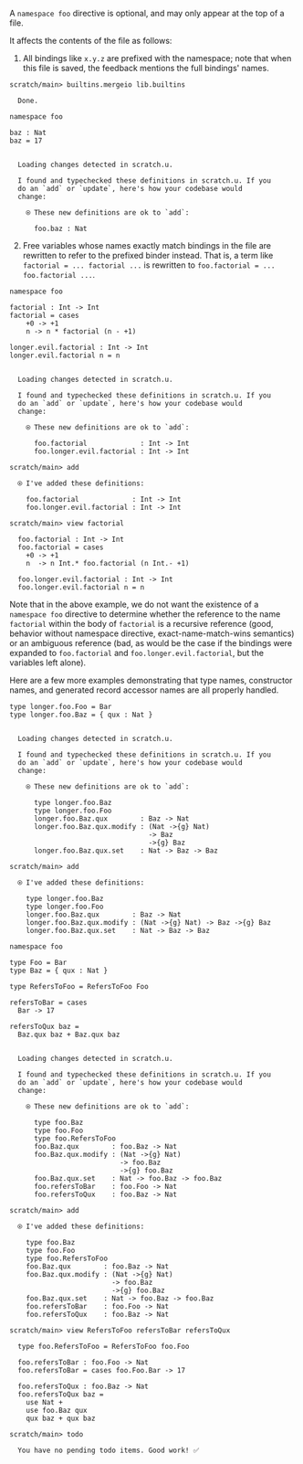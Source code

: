 A `namespace foo` directive is optional, and may only appear at the top of a file.

It affects the contents of the file as follows:

1.  All bindings like `x.y.z` are prefixed with the namespace; note that when this file is saved, the feedback mentions
    the full bindings' names.

``` ucm
scratch/main> builtins.mergeio lib.builtins

  Done.

```
``` unison
namespace foo

baz : Nat
baz = 17
```

``` ucm

  Loading changes detected in scratch.u.

  I found and typechecked these definitions in scratch.u. If you
  do an `add` or `update`, here's how your codebase would
  change:
  
    ⍟ These new definitions are ok to `add`:
    
      foo.baz : Nat

```
2.  Free variables whose names exactly match bindings in the file are rewritten to refer to the prefixed binder instead.
    That is, a term like `factorial = ... factorial ...` is rewritten to `foo.factorial = ... foo.factorial ...`.

``` unison
namespace foo

factorial : Int -> Int
factorial = cases
    +0 -> +1
    n -> n * factorial (n - +1)

longer.evil.factorial : Int -> Int
longer.evil.factorial n = n
```

``` ucm

  Loading changes detected in scratch.u.

  I found and typechecked these definitions in scratch.u. If you
  do an `add` or `update`, here's how your codebase would
  change:
  
    ⍟ These new definitions are ok to `add`:
    
      foo.factorial             : Int -> Int
      foo.longer.evil.factorial : Int -> Int

```
``` ucm
scratch/main> add

  ⍟ I've added these definitions:
  
    foo.factorial             : Int -> Int
    foo.longer.evil.factorial : Int -> Int

scratch/main> view factorial

  foo.factorial : Int -> Int
  foo.factorial = cases
    +0 -> +1
    n  -> n Int.* foo.factorial (n Int.- +1)
  
  foo.longer.evil.factorial : Int -> Int
  foo.longer.evil.factorial n = n

```
Note that in the above example, we do not want the existence of a `namespace foo` directive to determine whether the
reference to the name `factorial` within the body of `factorial` is a recursive reference (good, behavior without
namespace directive, exact-name-match-wins semantics) or an ambiguous reference (bad, as would be the case if the
bindings were expanded to `foo.factorial` and `foo.longer.evil.factorial`, but the variables left alone).

Here are a few more examples demonstrating that type names, constructor names, and generated record accessor names are
all properly handled.

``` unison
type longer.foo.Foo = Bar
type longer.foo.Baz = { qux : Nat }
```

``` ucm

  Loading changes detected in scratch.u.

  I found and typechecked these definitions in scratch.u. If you
  do an `add` or `update`, here's how your codebase would
  change:
  
    ⍟ These new definitions are ok to `add`:
    
      type longer.foo.Baz
      type longer.foo.Foo
      longer.foo.Baz.qux        : Baz -> Nat
      longer.foo.Baz.qux.modify : (Nat ->{g} Nat)
                                  -> Baz
                                  ->{g} Baz
      longer.foo.Baz.qux.set    : Nat -> Baz -> Baz

```
``` ucm
scratch/main> add

  ⍟ I've added these definitions:
  
    type longer.foo.Baz
    type longer.foo.Foo
    longer.foo.Baz.qux        : Baz -> Nat
    longer.foo.Baz.qux.modify : (Nat ->{g} Nat) -> Baz ->{g} Baz
    longer.foo.Baz.qux.set    : Nat -> Baz -> Baz

```
``` unison
namespace foo

type Foo = Bar
type Baz = { qux : Nat }

type RefersToFoo = RefersToFoo Foo

refersToBar = cases
  Bar -> 17

refersToQux baz =
  Baz.qux baz + Baz.qux baz
```

``` ucm

  Loading changes detected in scratch.u.

  I found and typechecked these definitions in scratch.u. If you
  do an `add` or `update`, here's how your codebase would
  change:
  
    ⍟ These new definitions are ok to `add`:
    
      type foo.Baz
      type foo.Foo
      type foo.RefersToFoo
      foo.Baz.qux        : foo.Baz -> Nat
      foo.Baz.qux.modify : (Nat ->{g} Nat)
                           -> foo.Baz
                           ->{g} foo.Baz
      foo.Baz.qux.set    : Nat -> foo.Baz -> foo.Baz
      foo.refersToBar    : foo.Foo -> Nat
      foo.refersToQux    : foo.Baz -> Nat

```
``` ucm
scratch/main> add

  ⍟ I've added these definitions:
  
    type foo.Baz
    type foo.Foo
    type foo.RefersToFoo
    foo.Baz.qux        : foo.Baz -> Nat
    foo.Baz.qux.modify : (Nat ->{g} Nat)
                         -> foo.Baz
                         ->{g} foo.Baz
    foo.Baz.qux.set    : Nat -> foo.Baz -> foo.Baz
    foo.refersToBar    : foo.Foo -> Nat
    foo.refersToQux    : foo.Baz -> Nat

scratch/main> view RefersToFoo refersToBar refersToQux

  type foo.RefersToFoo = RefersToFoo foo.Foo
  
  foo.refersToBar : foo.Foo -> Nat
  foo.refersToBar = cases foo.Foo.Bar -> 17
  
  foo.refersToQux : foo.Baz -> Nat
  foo.refersToQux baz =
    use Nat +
    use foo.Baz qux
    qux baz + qux baz

scratch/main> todo

  You have no pending todo items. Good work! ✅

```
